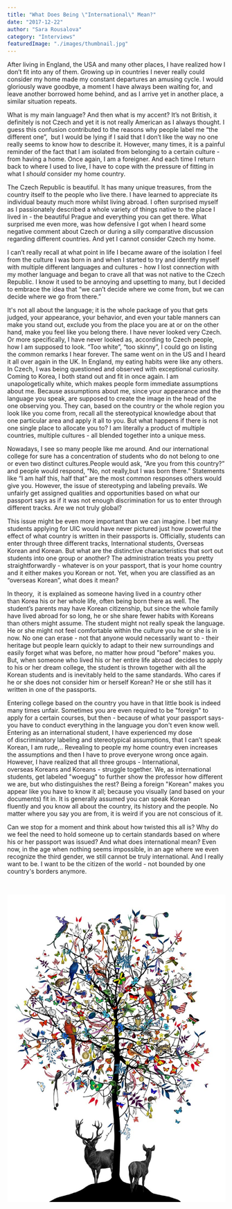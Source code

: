 ```yaml
---
title: "What Does Being \"International\" Mean?"
date: "2017-12-22"
author: "Sara Rousalova"
category: "Interviews"
featuredImage: "./images/thumbnail.jpg"
---
```


After living in England, the USA and many other places, I have realized how I don’t fit into any of them. Growing up in countries I never really could consider my home made my constant departures an amusing cycle. I would gloriously wave goodbye, a moment I have always been waiting for, and leave another borrowed home behind, and as I arrive yet in another place, a similar situation repeats.

What is my main language? And then what is my accent? It’s not British, it definitely is not Czech and yet it is not really American as I always thought. I guess this confusion contributed to the reasons why people label me “the different one”,  but I would be lying if I said that I don’t like the way no one really seems to know how to describe it. However, many times, it is a painful reminder of the fact that I am isolated from belonging to a certain culture - from having a home. Once again, I am a foreigner. And each time I return back to where I used to live, I have to cope with the pressure of fitting in what I _should_ consider my home country.

The Czech Republic is beautiful. It has many unique treasures, from the country itself to the people who live there. I have learned to appreciate its individual beauty much more whilst living abroad. I often surprised myself as I passionately described a whole variety of things native to the place I lived in - the beautiful Prague and everything you can get there. What surprised me even more, was how defensive I got when I heard some negative comment about Czech or during a silly comparative discussion regarding different countries. And yet I cannot consider Czech my home.

I can’t really recall at what point in life I became aware of the isolation I feel from the culture I was born in and when I started to try and identify myself with multiple different languages and cultures - how I lost connection with my mother language and began to crave all that was not native to the Czech Republic. I know it used to be annoying and upsetting to many, but I decided to embrace the idea that “we can’t decide where we come from, but we can decide where we go from there.”

It's not all about the language; it is the whole package of you that gets judged, your appearance, your behavior, and even your table manners can make you stand out, exclude you from the place you are at or on the other hand, make you feel like you belong there. I have never looked very Czech. Or more specifically, I have never looked as, according to Czech people, how I am supposed to look. “Too white”, “too skinny”, I could go on listing the common remarks I hear forever. The same went on in the US and I heard it all over again in the UK. In England, my eating habits were like any others. In Czech, I was being questioned and observed with exceptional curiosity. Coming to Korea, I both stand out and fit in once again. I am unapologetically white, which makes people form immediate assumptions about me. Because assumptions about me, since your appearance and the language you speak, are supposed to create the image in the head of the one observing you. They can, based on the country or the whole region you look like you come from, recall all the stereotypical knowledge about that one particular area and apply it all to you. But what happens if there is not one single place to allocate you to? I am literally a product of multiple countries, multiple cultures - all blended together into a unique mess.

Nowadays, I see so many people like me around. And our international college for sure has a concentration of students who do not belong to one or even two distinct cultures.People would ask, “Are you from this country?” and people would respond, “No, not really,but I was born there.” Statements like “I am half this, half that” are the most common responses others would give you. However, the issue of stereotyping and labeling prevails. We unfairly get assigned qualities and opportunities based on what our passport says as if it was not enough discrimination for us to enter through different tracks. Are we not truly global?

This issue might be even more important than we can imagine. I bet many students applying for UIC would have never pictured just how powerful the effect of what country is written in their passports is. Officially, students can enter through three different tracks, International students, Overseas Korean and Korean. But what are the distinctive characteristics that sort out students into one group or another? The administration treats you pretty straightforwardly - whatever is on your passport, that is your home country and it either makes you Korean or not. Yet, when you are classified as an “overseas Korean”, what does it mean?

In theory,  it is explained as someone having lived in a country other than Korea his or her whole life, often being born there as well. The student’s parents may have Korean citizenship, but since the whole family have lived abroad for so long, he or she share fewer habits with Koreans than others might assume. The student might not really speak the language. He or she might not feel comfortable within the culture you he or she is in now. No one can erase - not that anyone would necessarily want to - their heritage but people learn quickly to adapt to their new surroundings and easily forget what was before, no matter how proud "before" makes you. But, when someone who lived his or her entire life abroad  decides to apply to his or her dream college, the student is thrown together with all the Korean students and is inevitably held to the same standards. Who cares if he or she does not consider him or herself Korean? He or she still has it written in one of the passports.

Entering college based on the country you have in that little book is indeed many times unfair. Sometimes you are even required to be "foreign" to apply for a certain courses, but then - because of what your passport says- you have to conduct everything in the language you don't even know well. Entering as an international student, I have experienced my dose of discriminatory labeling and stereotypical assumptions, that I can’t speak Korean, I am rude,.. Revealing to people my home country even increases the assumptions and then I have to prove everyone wrong once again. However, I have realized that all three groups - International, overseas Koreans and Koreans - struggle together. We, as international students, get labeled "woegug" to further show the professor how different we are, but who distinguishes the rest? Being a foreign "Korean" makes you appear like you have to know it all; because you visually (and based on your documents) fit in. It is generally assumed you can speak Korean fluently and you know all about the country, its history and the people. No matter where you say you are from, it is weird if you are not conscious of it.

Can we stop for a moment and think about how twisted this all is? Why do we feel the need to hold someone up to certain standards based on where his or her passport was issued? And what does international mean? Even now, in the age when nothing seems impossible, in an age where we even recognize the third gender, we still cannot be truly international. And I really want to be. I want to be the citizen of the world - not bounded by one country's borders anymore.

 

![kristjana s williams althjodlegt tre international tree courtesy of tag fine arts 1](./images/kristjana_s_williams_-_althjodlegt_tre_-_international_tree_-_courtesy_of_tag_fine_arts_1.jpg)
